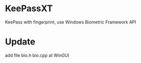 # KeePassXT
KeePass with fingerprint, use Windows Biometric Framework API

# Update
add file bio.h bio.cpp at WinGUI